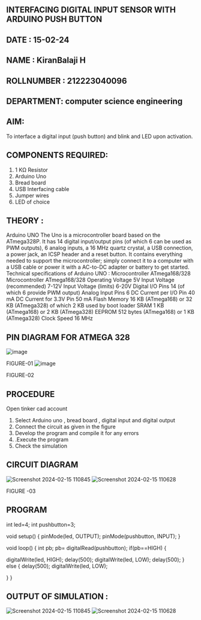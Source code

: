 ## INTERFACING DIGITAL INPUT SENSOR WITH ARDUINO PUSH BUTTON
## DATE : 15-02-24
## NAME : KiranBalaji H																			             
## ROLLNUMBER : 212223040096
## DEPARTMENT: computer science engineering


## AIM:
To interface a digital input (push button) and blink and LED upon activation.
## COMPONENTS REQUIRED:
1.	1 KΩ Resistor 
2.	Arduino Uno 
3.	Bread board 
4.	USB Interfacing cable 
5.	Jumper wires 
6.	LED of choice 
## THEORY :
Arduino UNO
 	  The Uno is a microcontroller board based on the ATmega328P. It has 14 digital input/output pins (of which 6 can be used as PWM outputs), 6 analog inputs, a 16 MHz quartz crystal, a USB connection, a power jack, an ICSP header and a reset button. It contains everything needed to support the microcontroller; simply connect it to a computer with a USB cable or power it with a AC-to-DC adapter or battery to get started.
	Technical specifications of Arduino UNO :
Microcontroller	ATmega168/328
Microcontroller	ATmega168/328
Operating Voltage	5V
Input Voltage (recommended)	7-12V
Input Voltage (limits)	6-20V
Digital I/O Pins	14 (of which 6 provide PWM output)
Analog Input Pins	6
DC Current per I/O Pin	40 mA
DC Current for 3.3V Pin	50 mA
Flash Memory	16 KB (ATmega168) or 32 KB (ATmega328) of which 2 KB used by boot loader
SRAM	1 KB (ATmega168) or 2 KB (ATmega328)
EEPROM	512 bytes (ATmega168) or 1 KB (ATmega328)
Clock Speed	16 MHz
## PIN DIAGRAM FOR ATMEGA 328
 
![image](https://user-images.githubusercontent.com/36288975/163530394-115baee4-7ed1-49fe-9cce-d7b625e11e85.png)

FIGURE-01
![image](https://user-images.githubusercontent.com/36288975/163530431-4d390e98-0942-42d8-95b8-f57d348e6ad8.png)

FIGURE-02
## PROCEDURE 
 Open tinker cad account 
1.	Select Arduino uno , bread board , digital input and digital output 
2.	Connect the circuit as given in the figure 
3.	Develop the program and compile it for any errors 
4.	 .Execute the program 
5.	Check the simulation 



## CIRCUIT DIAGRAM 


![Screenshot 2024-02-15 110845](https://github.com/vasanthkumarch/-INTERFACING-DIGITAL-INPUT-SENSOR-WITH-ARDUINO-PUSH-BUTTON-/assets/149135475/e1c81a64-528c-470b-83be-3e7a2f3737e4)
![Screenshot 2024-02-15 110628](https://github.com/vasanthkumarch/-INTERFACING-DIGITAL-INPUT-SENSOR-WITH-ARDUINO-PUSH-BUTTON-/assets/149135475/cb9790a6-78c5-46cf-b1f6-2fa5b4d9bd78)



FIGURE -03




## PROGRAM 
 
 int led=4;
int pushbutton=3;

void setup()
{
  pinMode(led, OUTPUT);
  pinMode(pushbutton, INPUT);
}

void loop()
{
  int pb;
  pb= digitalRead(pushbutton);
  if(pb==HIGH)
{


  digitalWrite(led, HIGH);
  delay(500); 
  digitalWrite(led, LOW);
  delay(500); 
}
else
{
  delay(500); 
  digitalWrite(led, LOW);
  
}
}









 
 
 



## OUTPUT OF SIMULATION :
![Screenshot 2024-02-15 110845](https://github.com/vasanthkumarch/-INTERFACING-DIGITAL-INPUT-SENSOR-WITH-ARDUINO-PUSH-BUTTON-/assets/149135475/e1c81a64-528c-470b-83be-3e7a2f3737e4)
![Screenshot 2024-02-15 110628](https://github.com/vasanthkumarch/-INTERFACING-DIGITAL-INPUT-SENSOR-WITH-ARDUINO-PUSH-BUTTON-/assets/149135475/cb9790a6-78c5-46cf-b1f6-2fa5b4d9bd78)



